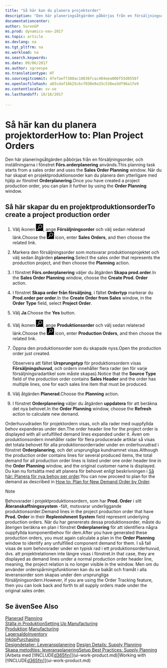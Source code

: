 ```yaml
---
title: "Så här kan du planera projektorder"
description: "Den här planeringsåtgärden påbörjas från en försäljningsorder, och inställningarna i fönstret **Förs.orderplanering** används. När du har skapat en projektproduktionsorder kan du planera den ytterligare med hjälp av fönstret **Orderplanering**."
documentationcenter: 
author: SorenGP
ms.prod: dynamics-nav-2017
ms.topic: article
ms.devlang: na
ms.tgt_pltfrm: na
ms.workload: na
ms.search.keywords: 
ms.date: 09/06/2017
ms.author: sgroespe
ms.translationtype: HT
ms.sourcegitcommit: 4fefaef7380ac10836fcac404eea006f55d8556f
ms.openlocfilehash: a03cdaf16b25cbcf030e9a33c538ea3df96a1fe9
ms.contentlocale: sv-se
ms.lasthandoff: 10/16/2017

---
```

# <a name="how-to-plan-project-orders"></a><span data-ttu-id="8c59d-104">Så här kan du planera projektorder</span><span class="sxs-lookup"><span data-stu-id="8c59d-104">How to: Plan Project Orders</span></span>
<span data-ttu-id="8c59d-105">Den här planeringsåtgärden påbörjas från en försäljningsorder, och inställningarna i fönstret **Förs.orderplanering** används.</span><span class="sxs-lookup"><span data-stu-id="8c59d-105">This planning task starts from a sales order and uses the **Sales Order Planning** window.</span></span> <span data-ttu-id="8c59d-106">När du har skapat en projektproduktionsorder kan du planera den ytterligare med hjälp av fönstret **Orderplanering**.</span><span class="sxs-lookup"><span data-stu-id="8c59d-106">Once you have created a project production order, you can plan it further by using the **Order Planning** window.</span></span>  

## <a name="to-create-a-project-production-order"></a><span data-ttu-id="8c59d-107">Så här skapar du en projektproduktionsorder</span><span class="sxs-lookup"><span data-stu-id="8c59d-107">To create a project production order</span></span>  

1.  <span data-ttu-id="8c59d-108">Välj ikonen ![Söka efter sida eller rapport](media/ui-search/search_small.png "ikonen Söka efter sida eller rapport"), ange **Försäljningsorder** och välj sedan relaterad länk.</span><span class="sxs-lookup"><span data-stu-id="8c59d-108">Choose the ![Search for Page or Report](media/ui-search/search_small.png "Search for Page or Report icon") icon, enter **Sales Orders**, and then choose the related link.</span></span>  
2.  <span data-ttu-id="8c59d-109">Markera den försäljningsorder som motsvarar produktionsprojektet och välj sedan åtgärden **planering**.</span><span class="sxs-lookup"><span data-stu-id="8c59d-109">Select the sales order that represents the production project, and then choose the **Planning** action.</span></span>  
4.  <span data-ttu-id="8c59d-110">I fönstret **Förs.orderplanering** väljer du åtgärden **Skapa prod.order**.</span><span class="sxs-lookup"><span data-stu-id="8c59d-110">In the **Sales Order Planning** window, choose  the **Create Prod. Order** action.</span></span>  
5.  <span data-ttu-id="8c59d-111">I fönstret **Skapa order från försäljning**, i fältet **Ordertyp** markerar du **Prod.order per order**.</span><span class="sxs-lookup"><span data-stu-id="8c59d-111">In the **Create Order from Sales** window, in the **Order Type** field, select **Project Order**.</span></span>  
6.  <span data-ttu-id="8c59d-112">Välj **Ja**.</span><span class="sxs-lookup"><span data-stu-id="8c59d-112">Choose the **Yes** button.</span></span>  
7.  <span data-ttu-id="8c59d-113">Välj ikonen ![Söka efter sida eller rapport](media/ui-search/search_small.png "ikonen Söka efter sida eller rapport"), ange **Produktionsorder** och välj sedan relaterad länk.</span><span class="sxs-lookup"><span data-stu-id="8c59d-113">Choose the ![Search for Page or Report](media/ui-search/search_small.png "Search for Page or Report icon") icon, enter **Production Orders**, and then choose the related link.</span></span>
8. <span data-ttu-id="8c59d-114">Öppna den produktionsorder som du skapade nyss.</span><span class="sxs-lookup"><span data-stu-id="8c59d-114">Open the production order just created.</span></span>  

    <span data-ttu-id="8c59d-115">Observera att fältet **Ursprungstyp** för produktionsordern visas **Försäljningshuvud**, och ordern innehåller flera rader (en för varje försäljningsradartikel som måste skapas).</span><span class="sxs-lookup"><span data-stu-id="8c59d-115">Notice that the **Source Type** field of the production order contains **Sales Header** and the order has multiple lines, one for each sales line item that must be produced.</span></span>  
9. <span data-ttu-id="8c59d-116">Välj åtgärden **Planerad**.</span><span class="sxs-lookup"><span data-stu-id="8c59d-116">Choose the **Planning** action.</span></span>
10. <span data-ttu-id="8c59d-117">I fönstret **Orderplanering** väljer du åtgärden **uppdatera** för att beräkna det nya behovet.</span><span class="sxs-lookup"><span data-stu-id="8c59d-117">In the **Order Planning** window, choose the **Refresh** action to calculate new demand.</span></span>  

<span data-ttu-id="8c59d-118">Orderhuvudraden för projektordern visas, och alla rader med ouppfyllda behov expanderas under den.</span><span class="sxs-lookup"><span data-stu-id="8c59d-118">The order header line for the project order is displayed with all unfulfilled demand lines expanded under it.</span></span> <span data-ttu-id="8c59d-119">Även om produktionsordern innehåller rader för flera producerade artiklar så visas det totala behovet för alla produktionsorderrader under en orderhuvudrad i fönstret **Orderplanering**, och det ursprungliga kundnamnet visas.</span><span class="sxs-lookup"><span data-stu-id="8c59d-119">Although the production order contains lines for several produced items, the total demand for all production order lines is listed under one order header line in the **Order Planning** window, and the original customer name is displayed.</span></span> <span data-ttu-id="8c59d-120">Du kan nu fortsätta med att planera för behovet enligt beskrivningen i [Så här: Planera för nya behov per order](production-how-to-plan-for-new-demand.md).</span><span class="sxs-lookup"><span data-stu-id="8c59d-120">You can now proceed to plan for the demand as described in [How to: Plan for New Demand Order by Order](production-how-to-plan-for-new-demand.md).</span></span>  

> [!NOTE]  
>  <span data-ttu-id="8c59d-121">Behovsrader i projektproduktionsordern, som har **Prod. Order** i sitt **Återanskaffningssystem** -fält, motsvarar underliggande produktionsorder.</span><span class="sxs-lookup"><span data-stu-id="8c59d-121">Demand lines in the project production order that have **Prod. Order** in their **Replenishment System** field represent underlying production orders.</span></span> <span data-ttu-id="8c59d-122">När du har genererats dessa produktionsorder, måste du återigen beräkna en plan i fönstret **Orderplanering** för att identifiera några ouppfyllda komponentbehov för dem.</span><span class="sxs-lookup"><span data-stu-id="8c59d-122">After you have generated these production orders, you must again calculate a plan in the **Order Planning** window to identify any unfulfilled component demand for them.</span></span> <span data-ttu-id="8c59d-123">I så fall visas de som behovsrader under en typisk rad i ett produktionsorderhuvud, dvs. att projektrelationen inte längre visas i fönstret.</span><span class="sxs-lookup"><span data-stu-id="8c59d-123">In that case, they are displayed as demand lines under a normal production order header line, meaning, the project relation is no longer visible in the window.</span></span> <span data-ttu-id="8c59d-124">Men om du använder orderspårningsfunktionen kan du se bakåt och framåt i alla leveransorder som skapas under den ursprungliga försäljningsordern.</span><span class="sxs-lookup"><span data-stu-id="8c59d-124">However, if you are using the Order Tracking feature, then you can look back and forth to all supply orders made under the original sales order.</span></span>  

## <a name="see-also"></a><span data-ttu-id="8c59d-125">Se även</span><span class="sxs-lookup"><span data-stu-id="8c59d-125">See Also</span></span>
<span data-ttu-id="8c59d-126">[Planerad](production-planning.md) </span><span class="sxs-lookup"><span data-stu-id="8c59d-126">[Planning](production-planning.md) </span></span>  
[<span data-ttu-id="8c59d-127">Ställa in Produktion</span><span class="sxs-lookup"><span data-stu-id="8c59d-127">Setting Up Manufacturing</span></span>](production-configure-production-processes.md)  
<span data-ttu-id="8c59d-128">[Produktion](production-manage-manufacturing.md)  </span><span class="sxs-lookup"><span data-stu-id="8c59d-128">[Manufacturing](production-manage-manufacturing.md)  </span></span>  
[<span data-ttu-id="8c59d-129">Lagersaldo</span><span class="sxs-lookup"><span data-stu-id="8c59d-129">Inventory</span></span>](inventory-manage-inventory.md)  
[<span data-ttu-id="8c59d-130">Inköp</span><span class="sxs-lookup"><span data-stu-id="8c59d-130">Purchasing</span></span>](purchasing-manage-purchasing.md)  
<span data-ttu-id="8c59d-131">[Designdetaljer: Leveransplanering](design-details-supply-planning.md) </span><span class="sxs-lookup"><span data-stu-id="8c59d-131">[Design Details: Supply Planning](design-details-supply-planning.md) </span></span>  
[<span data-ttu-id="8c59d-132">Skapa metodtips: leveransplanering</span><span class="sxs-lookup"><span data-stu-id="8c59d-132">Setup Best Practices: Supply Planning</span></span>](setup-best-practices-supply-planning.md)  
<span data-ttu-id="8c59d-133">[Arbeta med [!INCLUDE[d365fin](includes/d365fin_md.md)]](ui-work-product.md)</span><span class="sxs-lookup"><span data-stu-id="8c59d-133">[Working with [!INCLUDE[d365fin](includes/d365fin_md.md)]](ui-work-product.md)</span></span>

